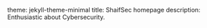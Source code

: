 theme: jekyll-theme-minimal
title: ShaifSec homepage
description: Enthusiastic about Cybersecurity.
